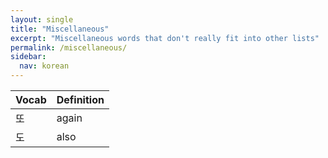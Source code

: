 ```yaml
---
layout: single
title: "Miscellaneous"
excerpt: "Miscellaneous words that don't really fit into other lists"
permalink: /miscellaneous/
sidebar:
  nav: korean
---
```


| Vocab | Definition |
| ----- | ---------- |
| 또    | again      |
| 도    | also       |
